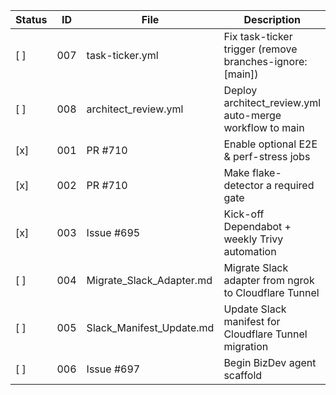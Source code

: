 <!-- ARCHITECT PROMPT: You are an AI architect.  
Generate a task breakdown from the planning bullets below.  
Return a markdown table with columns: | Status | ID | File | Description |.  
Use [ ] for unchecked tasks and [x] for completed ones. -->

| Status | ID  | File                          | Description                                                  |
|--------|-----|-------------------------------|--------------------------------------------------------------|
| [ ]    | 007 | task-ticker.yml               | Fix task-ticker trigger (remove branches-ignore: [main])     |
| [ ]    | 008 | architect_review.yml          | Deploy architect_review.yml auto-merge workflow to main      |
| [x]    | 001 | PR #710                       | Enable optional E2E & perf-stress jobs                       |
| [x]    | 002 | PR #710                       | Make flake-detector a required gate                          |
| [x]    | 003 | Issue #695                    | Kick-off Dependabot + weekly Trivy automation                |
| [ ]    | 004 | Migrate_Slack_Adapter.md      | Migrate Slack adapter from ngrok to Cloudflare Tunnel        |
| [ ]    | 005 | Slack_Manifest_Update.md      | Update Slack manifest for Cloudflare Tunnel migration        |
| [ ]    | 006 | Issue #697                    | Begin BizDev agent scaffold                                  |